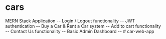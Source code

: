 # cars

MERN Stack Application --
Login / Logout functionality --
JWT authentication --
Buy a Car & Rent a Car system --
Add to cart functionality --
Contact Us functionality --
Basic Admin Dashboard --
#   c a r - w e b - a p p  
 